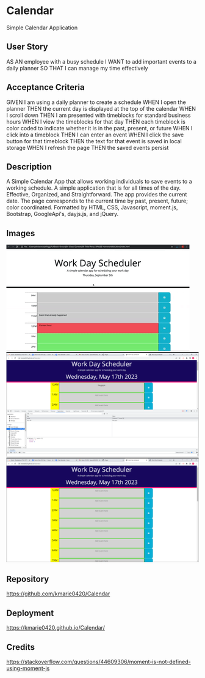 # Calendar

Simple Calendar Application

## User Story

AS AN employee with a busy schedule
I WANT to add important events to a daily planner
SO THAT I can manage my time effectively

## Acceptance Criteria

GIVEN I am using a daily planner to create a schedule
WHEN I open the planner
THEN the current day is displayed at the top of the calendar
WHEN I scroll down
THEN I am presented with timeblocks for standard business hours
WHEN I view the timeblocks for that day
THEN each timeblock is color coded to indicate whether it is in the past, present, or future
WHEN I click into a timeblock
THEN I can enter an event
WHEN I click the save button for that timeblock
THEN the text for that event is saved in local storage
WHEN I refresh the page
THEN the saved events persist

## Description

A Simple Calendar App that allows working individuals to save events to a working schedule. 
A simple application that is for all times of the day.
Effective, Organized, and Straightforward.
The app provides the current date.
The page corresponds to the current time by past, present, future; color coordinated.
Formatted by HTML, CSS, Javascript, moment.js, Bootstrap, GoogleApi's, dayjs.js, and jQuery. 

## Images

![Alt text](images/05-third-party-apis-homework-demo.gif)
![Alt text](images/2023-05-17%20(1).png)
![Alt text](images/2023-05-17.png)

## Repository

https://github.com/kmarie0420/Calendar

## Deployment

https://kmarie0420.github.io/Calendar/

## Credits

https://stackoverflow.com/questions/44609306/moment-is-not-defined-using-moment-js
